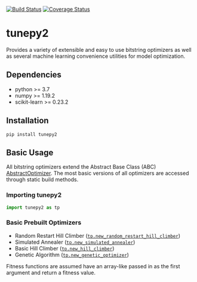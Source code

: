 [![Build Status](https://travis-ci.org/efortner/tunepy.svg?branch=master)](https://travis-ci.org/efortner/tunepy)
[![Coverage Status](https://coveralls.io/repos/github/efortner/tunepy/badge.svg?branch=master)](https://coveralls.io/github/efortner/tunepy?branch=master)
# tunepy2
Provides a variety of extensible and easy to use bitstring optimizers as well as several machine learning convenience
utilities for model optimization.

## Dependencies
* python >= 3.7
* numpy >= 1.19.2
* scikit-learn >= 0.23.2

## Installation
```
pip install tunepy2
```

## Basic Usage
All bitstring optimizers extend the Abstract Base Class (ABC) [AbstractOptimizer](https://github.com/efortner/tunepy/blob/fe28cfde8f08438d21d9c58d879b24a327b5e737/tunepy2/interfaces/abstract_optimizer.py).
The most basic versions of all optimizers are accessed through static build methods.

### Importing tunepy2
```python
import tunepy2 as tp
```

### Basic Prebuilt Optimizers
* Random Restart Hill Climber ([`tp.new_random_restart_hill_climber`](https://github.com/efortner/tunepy/blob/master/tunepy2/prebuilt/prebuilt_optimizers.py#L16))
* Simulated Annealer ([`tp.new_simulated_annealer`](https://github.com/efortner/tunepy/blob/master/tunepy2/prebuilt/prebuilt_optimizers.py#L78))
* Basic Hill Climber ([`tp.new_hill_climber`](https://github.com/efortner/tunepy/blob/master/tunepy2/prebuilt/prebuilt_optimizers.py#L133))
* Genetic Algorithm ([`tp.new_genetic_optimizer`](https://github.com/efortner/tunepy/blob/master/tunepy2/prebuilt/prebuilt_optimizers.py#L180))

Fitness functions are assumed have an array-like passed in as the first argument and return a fitness value.